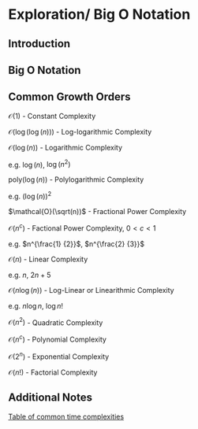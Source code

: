 # Exploration/ Big O Notation

## Introduction 

## Big O Notation 

## Common Growth Orders

$\mathcal{O}(1)$ - Constant Complexity

$\mathcal{O}(\log(\log(n)))$ - Log-logarithmic Complexity

$\mathcal{O}(\log(n))$ - Logarithmic Complexity

e.g. $\log(n)$, $\log(n^2)$

$\text{poly}(\log(n))$ - Polylogarithmic Complexity 

e.g. ${(\log(n))}^2$

$\mathcal{O}(\sqrt(n))$ - Fractional Power Complexity

$\mathcal{O}(n^c)$ - Factional Power Complexity, $0 < c < 1$ 

e.g. $n^{\frac{1} {2}}$, $n^{\frac{2} {3}}$

$\mathcal{O}(n)$ - Linear Complexity

e.g. $n$, $2 n + 5$

$\mathcal{O}(n \log(n))$ - Log-Linear or Linearithmic Complexity

e.g. $n \log n$, $\log n!$ 

$\mathcal{O}(n^2)$ - Quadratic Complexity

$\mathcal{O}(n^c)$ - Polynomial Complexity

$\mathcal{O}(2^n)$ - Exponential Complexity

$\mathcal{O}(n!)$ - Factorial Complexity

## Additional Notes 

[Table of common time complexities](https://en.wikipedia.org/wiki/Time_complexity#Table_of_common_time_complexities)


